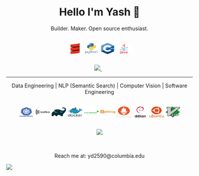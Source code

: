 <h1 align='center'>
    Hello I'm Yash 👋
</h1>

<p align='center'>
    Builder. Maker. Open source enthusiast.
</p>

<div style="display: inline_block" align="center" ><br>
  <img align="center" height="30" width="40" src="https://raw.githubusercontent.com/devicons/devicon/master/icons/scala/scala-original.svg">
  <img align="center" height="30" width="40" src="https://raw.githubusercontent.com/devicons/devicon/master/icons/python/python-original-wordmark.svg">
  <img align="center" height="30" width="40" src="https://raw.githubusercontent.com/devicons/devicon/master/icons/cplusplus/cplusplus-original.svg">
  <img align="center" height="30" width="40" src="https://raw.githubusercontent.com/devicons/devicon/master/icons/java/java-original-wordmark.svg">
</div>

##


<p align='center'>

  <a href="https://www.linkedin.com/in/ydatta/">
    <img src="https://img.shields.io/badge/linkedin-%230077B5.svg?&style=for-the-badge&logo=linkedin&logoColor=white" />
  </a>&nbsp;&nbsp;

</p>

---

<p align='center'>
Data Engineering | NLP (Semantic Search) | Computer Vision | Software Engineering
</p>

<div style="display: inline_block" align="center" ><br>
<img align="center" height="30" width="40" src="https://raw.githubusercontent.com/devicons/devicon/master/icons/kubernetes/kubernetes-plain-wordmark.svg">
<img align="center" height="30" width="40" src="https://raw.githubusercontent.com/devicons/devicon/master/icons/apachekafka/apachekafka-original-wordmark.svg">
<img align="center" height="30" width="40" src="https://raw.githubusercontent.com/devicons/devicon/master/icons/gradle/gradle-plain.svg">
<img align="center" height="30" width="40" src="https://raw.githubusercontent.com/devicons/devicon/master/icons/docker/docker-original-wordmark.svg">
<img align="center" height="30" width="40" src="https://raw.githubusercontent.com/devicons/devicon/master/icons/cucumber/cucumber-plain-wordmark.svg">
<img align="center" height="30" width="40" src="https://raw.githubusercontent.com/devicons/devicon/master/icons/gatling/gatling-plain-wordmark.svg">
<img align="center" height="30" width="40" src="https://raw.githubusercontent.com/devicons/devicon/master/icons/prometheus/prometheus-original-wordmark.svg">
<img align="center" height="30" width="40" src="https://raw.githubusercontent.com/devicons/devicon/master/icons/debian/debian-original-wordmark.svg">
<img align="center" height="30" width="40" src="https://raw.githubusercontent.com/devicons/devicon/master/icons/ubuntu/ubuntu-plain-wordmark.svg">
<img align="center" height="30" width="40" src="https://raw.githubusercontent.com/devicons/devicon/master/icons/vim/vim-original.svg">

</div>

<br>
<p align='center'>
    <a href="#"><img src="https://github-readme-stats.vercel.app/api?username=saucam&show_icons=true&count_private=true&theme=dark" width="350"></a>
</p>
<br>
<p align='center'>
    Reach me at: yd2590@columbia.edu
</p>

![](https://img.shields.io/endpoint?style=social&url=https%3A%2F%2Fhits.dwyl.com%2Fsaucam%2Fsaucam.json)

<!--
**saucam/saucam** is a ✨ _special_ ✨ repository because its `README.md` (this file) appears on your GitHub profile.

Here are some ideas to get you started:

- 🔭 I’m currently working on ...
- 🌱 I’m currently learning ...
- 👯 I’m looking to collaborate on ...
- 🤔 I’m looking for help with ...
- 💬 Ask me about ...
- 📫 How to reach me: ...
- 😄 Pronouns: ...
- ⚡ Fun fact: ...
-->
